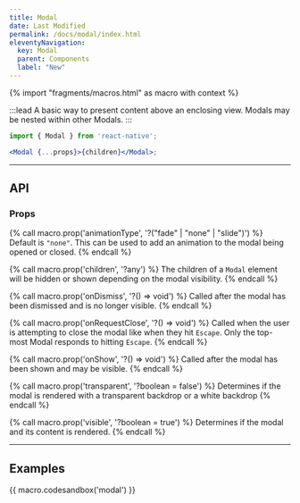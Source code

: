 ```yaml
---
title: Modal
date: Last Modified
permalink: /docs/modal/index.html
eleventyNavigation:
  key: Modal
  parent: Components
  label: "New"
---
```


{% import "fragments/macros.html" as macro with context %}

:::lead
A basic way to present content above an enclosing view. Modals may be nested within other Modals.
:::

```jsx
import { Modal } from 'react-native';

<Modal {...props}>{children}</Modal>;
```

---

## API

### Props

{% call macro.prop('animationType', '?("fade" | "none" | "slide")') %}
Default is `"none"`. This can be used to add an animation to the modal being opened or closed.
{% endcall %}

{% call macro.prop('children', '?any') %}
The children of a `Modal` element will be hidden or shown depending on the modal visibility.
{% endcall %}

{% call macro.prop('onDismiss', '?() => void') %}
Called after the modal has been dismissed and is no longer visible.
{% endcall %}

{% call macro.prop('onRequestClose', '?() => void') %}
Called when the user is attempting to close the modal like when they hit `Escape`. Only the top-most Modal responds to hitting `Escape`.
{% endcall %}

{% call macro.prop('onShow', '?() => void') %}
Called after the modal has been shown and may be visible.
{% endcall %}

{% call macro.prop('transparent', '?boolean = false') %}
Determines if the modal is rendered with a transparent backdrop or a white backdrop
{% endcall %}

{% call macro.prop('visible', '?boolean = true') %}
Determines if the modal and its content is rendered.
{% endcall %}

---

## Examples

{{ macro.codesandbox('modal') }}
